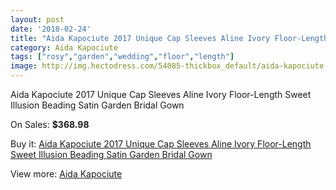 ```yaml
---
layout: post
date: '2018-02-24'
title: "Aida Kapociute 2017 Unique Cap Sleeves Aline Ivory Floor-Length Sweet Illusion Beading Satin Garden Bridal Gown"
category: Aida Kapociute
tags: ["rosy","garden","wedding","floor","length"]
image: http://img.hectodress.com/54085-thickbox_default/aida-kapociute-2017-unique-cap-sleeves-aline-ivory-floor-length-sweet-illusion-beading-satin-garden-bridal-gown.jpg
---
```

Aida Kapociute 2017 Unique Cap Sleeves Aline Ivory Floor-Length Sweet Illusion Beading Satin Garden Bridal Gown

On Sales: **$368.98**
<a href="https://www.hectodress.com/aida-kapociute/16901-aida-kapociute-2017-unique-cap-sleeves-aline-ivory-floor-length-sweet-illusion-beading-satin-garden-bridal-gown.html"><amp-img layout="responsive" width="600" height="600" src="//img.hectodress.com/54085-thickbox_default/aida-kapociute-2017-unique-cap-sleeves-aline-ivory-floor-length-sweet-illusion-beading-satin-garden-bridal-gown.jpg" alt="Aida Kapociute 2017 Unique Cap Sleeves Aline Ivory Floor-Length Sweet Illusion Beading Satin Garden Bridal Gown 0" /></a>
<a href="https://www.hectodress.com/aida-kapociute/16901-aida-kapociute-2017-unique-cap-sleeves-aline-ivory-floor-length-sweet-illusion-beading-satin-garden-bridal-gown.html"><amp-img layout="responsive" width="600" height="600" src="//img.hectodress.com/54087-thickbox_default/aida-kapociute-2017-unique-cap-sleeves-aline-ivory-floor-length-sweet-illusion-beading-satin-garden-bridal-gown.jpg" alt="Aida Kapociute 2017 Unique Cap Sleeves Aline Ivory Floor-Length Sweet Illusion Beading Satin Garden Bridal Gown 1" /></a>
<a href="https://www.hectodress.com/aida-kapociute/16901-aida-kapociute-2017-unique-cap-sleeves-aline-ivory-floor-length-sweet-illusion-beading-satin-garden-bridal-gown.html"><amp-img layout="responsive" width="600" height="600" src="//img.hectodress.com/54086-thickbox_default/aida-kapociute-2017-unique-cap-sleeves-aline-ivory-floor-length-sweet-illusion-beading-satin-garden-bridal-gown.jpg" alt="Aida Kapociute 2017 Unique Cap Sleeves Aline Ivory Floor-Length Sweet Illusion Beading Satin Garden Bridal Gown 2" /></a>

Buy it: [Aida Kapociute 2017 Unique Cap Sleeves Aline Ivory Floor-Length Sweet Illusion Beading Satin Garden Bridal Gown](https://www.hectodress.com/aida-kapociute/16901-aida-kapociute-2017-unique-cap-sleeves-aline-ivory-floor-length-sweet-illusion-beading-satin-garden-bridal-gown.html "Aida Kapociute 2017 Unique Cap Sleeves Aline Ivory Floor-Length Sweet Illusion Beading Satin Garden Bridal Gown")

View more: [Aida Kapociute](https://www.hectodress.com/343-aida-kapociute "Aida Kapociute")